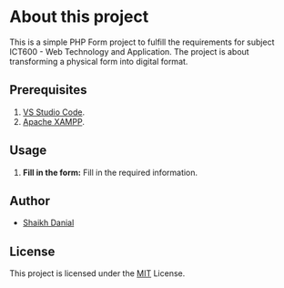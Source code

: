 
# About this project
This is a simple PHP Form project to fulfill the requirements for subject ICT600 - Web Technology and Application. The project is about transforming a physical form into digital format.


## Prerequisites
1. [VS Studio Code](https://code.visualstudio.com/).
2. [Apache XAMPP](https://www.apachefriends.org/).


## Usage
1. **Fill in the form:** Fill in the required information.


## Author
- [Shaikh Danial](https://github.com/shaikhdanialsah)
## License
This project is licensed under the [MIT](https://choosealicense.com/licenses/mit/) License.
